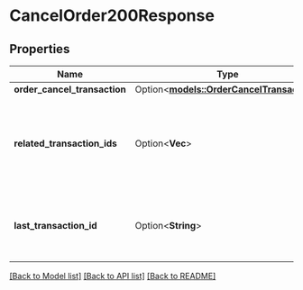 # CancelOrder200Response

## Properties

Name | Type | Description | Notes
------------ | ------------- | ------------- | -------------
**order_cancel_transaction** | Option<[**models::OrderCancelTransaction**](OrderCancelTransaction.md)> |  | [optional]
**related_transaction_ids** | Option<**Vec<String>**> | The IDs of all Transactions that were created while satisfying the request. | [optional]
**last_transaction_id** | Option<**String**> | The ID of the most recent Transaction created for the Account | [optional]

[[Back to Model list]](../README.md#documentation-for-models) [[Back to API list]](../README.md#documentation-for-api-endpoints) [[Back to README]](../README.md)


